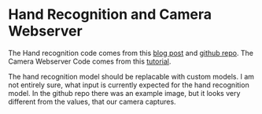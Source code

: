 # Hand Recognition and Camera Webserver
The Hand recognition code comes from this [blog post](https://blog.espressif.com/hand-gesture-recognition-on-esp32-s3-with-esp-deep-learning-176d7e13fd37) and [github repo](https://github.com/alibukharai/Blogs/tree/main/ESP-DL).
The Camera Webserver Code comes from this [tutorial](https://esp32tutorials.com/esp32-cam-esp-idf-live-streaming-web-server/).

The hand recognition model should be replacable with custom models. I am not entirely sure, what input is currently expected for the hand recognition model. In the github repo there was an example image, but it looks very different from the values, that our camera captures.
